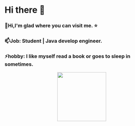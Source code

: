 # Hi there 👋

<!--
**HopeLight/HopeLight** is a ✨ _special_ ✨ repository because its `README.md` (this file) appears on your GitHub profile.

Here are some ideas to get you started:

- 🔭 I’m currently working on ...
- 🌱 I’m currently learning ...
- 👯 I’m looking to collaborate on ...
- 🤔 I’m looking for help with ...
- 💬 Ask me about ...
- 📫 How to reach me: ...
- 😄 Pronouns: ...
- ⚡ Fun fact: ...
-->
### 🤔Hi,I'm glad where you can visit me. ⭐
###
### 📫Job: Student | Java develop engineer.
### ⚡hobby: I like myself read a book or goes to sleep in sometimes.

<p align="center">
  <img height="160" src="https://github-readme-stats.vercel.app/api/top-langs/?username=HopeLight&theme=react&hide=html,css,dockerfile,shell,Objective-C,cmake,scss,ejs,stylus&count_private=true&show_icons=true&hide_border=true&layout=compact"/>
</p>

